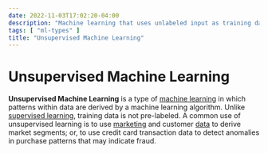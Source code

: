 ```yaml
---
date: 2022-11-03T17:02:20-04:00
description: "Machine learning that uses unlabeled input as training data"
tags: [ "ml-types" ]
title: "Unsupervised Machine Learning"
---
```


# Unsupervised Machine Learning

**Unsupervised Machine Learning** is a type of [machine learning](machine-learning.md) in which patterns within data are derived by a machine learning algorithm. Unlike [supervised learning](ml-supervised-classification-learning.md), training data is not pre-labeled. A common use of unsupervised learning is to use [marketing](marketing.md) and customer [data](data.md) to derive market segments; or, to use credit card transaction data to detect anomalies in purchase patterns that may indicate fraud.

